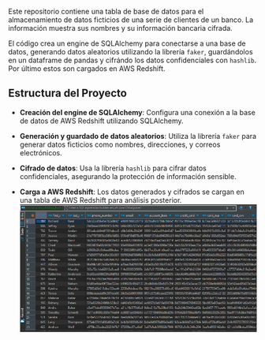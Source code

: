 Este repositorio contiene una tabla de base de datos para el almacenamiento de datos ficticios de una serie de clientes de un banco. La información muestra sus nombres y su información bancaria cifrada.

El código crea un engine de SQLAlchemy para conectarse a una base de datos, generando datos aleatorios utilizando la librería `faker`, guardándolos en un dataframe de pandas y cifrándo los datos confidenciales con `hashlib`. Por último estos son cargados en AWS Redshift.

## Estructura del Proyecto

- **Creación del engine de SQLAlchemy**: Configura una conexión a la base de datos de AWS Redshift utilizando SQLAlchemy.

- **Generación y guardado de datos aleatorios**: Utiliza la librería `faker` para generar datos ficticios como nombres, direcciones, y correos electrónicos.

- **Cifrado de datos**: Usa la librería `hashlib` para cifrar datos confidenciales, asegurando la protección de información sensible.

- **Carga a AWS Redshift**: Los datos generados y cifrados se cargan en una tabla de AWS Redshift para análisis posterior.
[![](https://github.com/cristobalqv/DF_encriptacion_y_carga_AWS_Redshift/blob/main/encriptacion%20dbeaver.png)](https://github.com/cristobalqv/DF_encriptacion_y_carga_AWS_Redshift/blob/main/encriptacion%20dbeaver.png)
